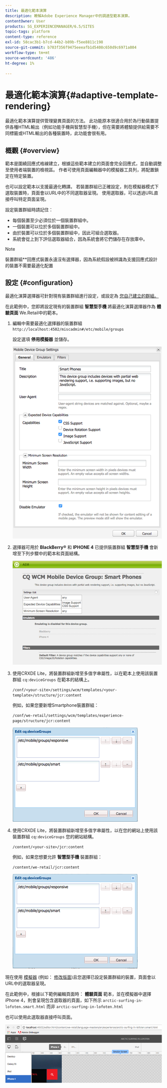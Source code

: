 ```yaml
---
title: 最適化範本演算
description: 瞭解Adobe Experience Manager中的調適型範本演算。
contentOwner: User
products: SG_EXPERIENCEMANAGER/6.5/SITES
topic-tags: platform
content-type: reference
exl-id: 58cac3b1-b7cd-44b2-b89b-f5ee8811c198
source-git-commit: b703f356f9475eeeafb1d5408c650d9c6971a804
workflow-type: tm+mt
source-wordcount: '486'
ht-degree: 1%

---
```


# 最適化範本演算{#adaptive-template-rendering}

最適化範本演算提供管理變異頁面的方法。 此功能原本很適合用於為行動裝置提供各種HTML輸出（例如功能手機與智慧型手機），但在需要將體驗提供給需要不同標籤或HTML輸出的各種裝置時，此功能會很有用。

## 概觀 {#overview}

範本是圍繞回應式格線建立，根據這些範本建立的頁面會完全回應式，並自動調整至使用者端裝置的檢視區。 作者可使用頁面編輯器中的模擬器工具列，將配置鎖定在特定裝置。

也可以設定範本以支援最適化轉譯。 若裝置群組已正確設定，則在模擬器模式下選取裝置時，頁面會以URL中的不同選取器呈現。 使用選取器，可以透過URL直接呼叫特定頁面呈現。

設定裝置群組時請記住：

* 每個裝置至少必須位於一個裝置群組中。
* 一個裝置可以位於多個裝置群組中。
* 由於裝置可以位於多個裝置群組中，因此可組合選取器。
* 系統會從上到下評估選取器組合，因為系統會將它們儲存在存放庫中。

>[!NOTE]
>
>裝置群組**回應式裝置永遠沒有選擇器，因為系統假設被辨識為支援回應式設計的裝置不需要最適化配置

## 設定 {#configuration}

最適化演算選擇器可針對現有裝置群組進行設定，或設定為 [您自己建立的群組。](/help/sites-developing/mobile.md#device-groups)

在此範例中，您即將設定現有的裝置群組 **智慧型手機** 將最適化演算選擇器作為 **體驗頁面** We.Retail中的範本。

1. 編輯中需要最適化選擇器的裝置群組 `http://localhost:4502/miscadmin#/etc/mobile/groups`

   設定選項 **停用模擬器** 並儲存。

   ![chlimage_1-157](assets/chlimage_1-157.png)

1. 選擇器可用於 **BlackBerry®** 和 **IPHONE 4** 已提供裝置群組 **智慧型手機** 會新增至下列步驟中的範本和頁面結構。

   ![chlimage_1-158](assets/chlimage_1-158.png)

1. 使用CRXDE Lite，將裝置群組新增至多值字串屬性，以在範本上使用該裝置群組 `cq:deviceGroups` 在範本的結構上。

   `/conf/<your-site>/settings/wcm/templates/<your-template>/structure/jcr:content`

   例如，如果您要新增Smartphone裝置群組：

   `/conf/we-retail/settings/wcm/templates/experience-page/structure/jcr:content`

   ![chlimage_1-159](assets/chlimage_1-159.png)

1. 使用CRXDE Lite，將裝置群組新增至多值字串屬性，以在您的網站上使用該裝置群組 `cq:deviceGroups` 您的網站結構。

   `/content/<your-site>/jcr:content`

   例如，如果您想要允許 **智慧型手機** 裝置群組：

   `/content/we-retail/jcr:content`

   ![chlimage_1-160](assets/chlimage_1-160.png)

現在使用 [模擬器](/help/sites-authoring/responsive-layout.md#layout-definitions-device-emulation-and-breakpoints) (例如： [修改版面](/help/sites-authoring/responsive-layout.md))且您選擇已設定裝置群組的裝置，頁面會以URL中的選取器呈現。

在此範例中，根據以下範例編輯頁面時： **體驗頁面** 範本，並在模擬器中選擇iPhone 4，則會呈現包含選取器的頁面，如下所示 `arctic-surfing-in-lofoten.smart.html` 而非 `arctic-surfing-in-lofoten.html`

也可以使用此選取器直接呼叫頁面。

![chlimage_1-161](assets/chlimage_1-161.png)
